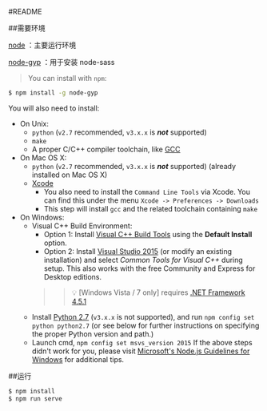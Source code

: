 #README

##需要环境

[node](https://nodejs.org) ：主要运行环境

[node-gyp](https://github.com/nodejs/node-gyp) ：用于安装 node-sass

> You can install with `npm`:
``` bash
$ npm install -g node-gyp
```
You will also need to install:
  * On Unix:
    * `python` (`v2.7` recommended, `v3.x.x` is __*not*__ supported)
    * `make`
    * A proper C/C++ compiler toolchain, like [GCC](https://gcc.gnu.org)
  * On Mac OS X:
    * `python` (`v2.7` recommended, `v3.x.x` is __*not*__ supported) (already installed on Mac OS X)
    * [Xcode](https://developer.apple.com/xcode/download/)
      * You also need to install the `Command Line Tools` via Xcode. You can find this under the menu `Xcode -> Preferences -> Downloads`
      * This step will install `gcc` and the related toolchain containing `make`
  * On Windows:
    * Visual C++ Build Environment:
      * Option 1: Install [Visual C++ Build Tools](http://landinghub.visualstudio.com/visual-cpp-build-tools) using the **Default Install** option.
      * Option 2: Install [Visual Studio 2015](https://www.visualstudio.com/products/visual-studio-community-vs) (or modify an existing installation) and select *Common Tools for Visual C++* during setup. This also works with the free Community and Express for Desktop editions.
      >> :bulb: [Windows Vista / 7 only] requires [.NET Framework 4.5.1](http://www.microsoft.com/en-us/download/details.aspx?id=40773)
    * Install [Python 2.7](https://www.python.org/downloads/) (`v3.x.x` is not supported), and run `npm config set python python2.7` (or see below for further instructions on specifying the proper Python version and path.)
    * Launch cmd, `npm config set msvs_version 2015`
    If the above steps didn't work for you, please visit [Microsoft's Node.js Guidelines for Windows](https://github.com/Microsoft/nodejs-guidelines/blob/master/windows-environment.md#compiling-native-addon-modules) for additional tips.

##运行

```bash
$ npm install
$ npm run serve
```